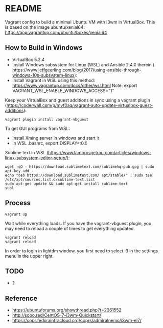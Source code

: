 # README #

Vagrant config to build a minimal Ubuntu VM with i3wm in VirtualBox. This is
based on the image ubuntu/xenial64:
https://app.vagrantup.com/ubuntu/boxes/xenial64


## How to Build in Windows ##

* VirtualBox 5.2.4
* Install Windows subsystem for Linux (WSL) and Ansible 2.4.0 therein (
  https://www.jeffgeerling.com/blog/2017/using-ansible-through-windows-10s-subsystem-linux):
* Install Vagrant in WSL using this method: https://www.vagrantup.com/docs/other/wsl.html  Note: export VAGRANT_WSL_ENABLE_WINDOWS_ACCESS="1"

Keep your VirtualBox and guest additions in sync using a vagrant plugin
(https://coderwall.com/p/mvf0aq/vagrant-auto-update-virtualbox-guest-additions):

    vagrant plugin install vagrant-vbguest

To get GUI programs from WSL:

* Install Xming server in windows and start it
* In WSL .bashrc, export DISPLAY=:0.0

Sublime text in WSL
(https://www.lambrospetrou.com/articles/windows-linux-subsystem-editor-setup/):

    wget -qO - https://download.sublimetext.com/sublimehq-pub.gpg | sudo apt-key add -
    echo "deb https://download.sublimetext.com/ apt/stable/" | sudo tee /etc/apt/sources.list.d/sublime-text.list
    sudo apt-get update && sudo apt-get install sublime-text
    subl


## Process ##

    vagrant up

Wait while everything loads. If you have the vagrant-vbguest plugin, you may
need to reload a couple of times to get everything updated.

    vagrant reload
    vagrant reload

In order to login in lightdm window, you first need to select i3 in the settings
menu in the upper right.


## TODO ##

* ?


## Reference ##

* https://ubuntuforums.org/showthread.php?t=2361552
* http://sobo.red/CentOS-7-i3wm-Quickstart/
* https://copr.fedorainfracloud.org/coprs/admiralnemo/i3wm-el7/
